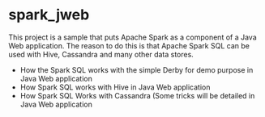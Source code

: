 # spark_jweb

This project is a sample that puts Apache Spark as a component of a Java Web application. 
The reason to do this is that Apache Spark SQL can be used with Hive, Cassandra and many other
data stores. 

- How the Spark SQL works with the simple Derby for demo purpose in Java Web application
- How Spark SQL works with Hive in Java Web application
- How Spark SQL Works with Cassandra (Some tricks will be detailed in Java Web application


[//]: # (addons)
[//]: # (end addons)